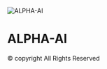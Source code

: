 ![ALPHA-AI](https://socialify.git.ci/sachinl0har/ALPHA-AI/image?font=Source%20Code%20Pro&forks=1&issues=1&language=1&owner=1&pulls=1&stargazers=1&theme=Dark)
# ALPHA-AI

© copyright All Rights Reserved
